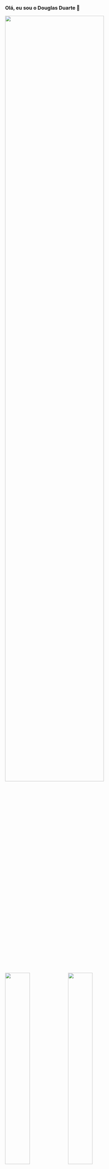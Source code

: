 ### Olá, eu sou o Douglas Duarte 👋
<div >
  <img align="center" width="80%" src="https://github-readme-stats.vercel.app/api?username=DuartDouglas&show_icons=true&theme=chartreuse-dark">
</div>

<div >
  <img align="center" width="40%" src="https://github-readme-stats.vercel.app/api/pin/?username=DuartDouglas&repo=site-doctor-care&theme=chartreuse-dark">
  <img align="center" width="40%" src="https://github-readme-stats.vercel.app/api/pin/?username=DuartDouglas&repo=projeto-de-estudos-login-instagram&theme=chartreuse-dark">
</div>

